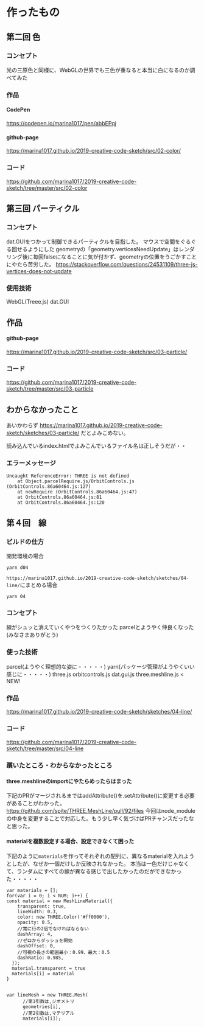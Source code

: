 # 作ったもの

## 第二回 色

### コンセプト
光の三原色と同様に、WebGLの世界でも三色が重なると本当に白になるのか調べてみた

### 作品
#### CodePen
https://codepen.io/marina1017/pen/abbEPqj

#### github-page
https://marina1017.github.io/2019-creative-code-sketch/src/02-color/

### コード
https://github.com/marina1017/2019-creative-code-sketch/tree/master/src/02-color

## 第三回 パーティクル
### コンセプト
dat.GUIをつかって制御できるパーティクルを目指した。
マウスで空間をぐるぐる回せるようにした
geometryの「geometry.verticesNeedUpdate」はレンダリング後に毎回falseになることに気が付かず、geometryの位置をうごかすことにやたら苦労した。
https://stackoverflow.com/questions/24531109/three-js-vertices-does-not-update

### 使用技術
WebGL(Treee.js)
dat.GUI

## 作品
#### github-page
https://marina1017.github.io/2019-creative-code-sketch/src/03-particle/

### コード
https://github.com/marina1017/2019-creative-code-sketch/tree/master/src/03-particle

## わからなかったこと
あいかわらず
https://marina1017.github.io/2019-creative-code-sketch/sketches/03-particle/
だとよみこめない。

読み込んでいるindex.htmlでよみこんでいるファイル名は正しそうだが・・

### エラーメッセージ

```
Uncaught ReferenceError: THREE is not defined
    at Object.parcelRequire.js/OrbitControls.js (OrbitControls.86a60464.js:127)
    at newRequire (OrbitControls.86a60464.js:47)
    at OrbitControls.86a60464.js:81
    at OrbitControls.86a60464.js:120
```

## 第４回　線
### ビルドの仕方
開発環境の場合

```
yarn d04
```

`https://marina1017.github.io/2019-creative-code-sketch/sketches/04-line/`にまとめる場合

```
yarn 04
```
### コンセプト
線がシュッと消えていくやつをつくりたかった
parcelとようやく仲良くなった(みなさまありがとう)

### 使った技術
parcel(ようやく理想的な姿に・・・・・)
yarn(パッケージ管理がようやくいい感じに・・・・・)
three.js
orbitcontrols.js
dat.gui.js
three.meshline.js < NEW!


### 作品
https://marina1017.github.io/2019-creative-code-sketch/sketches/04-line/

### コード
https://github.com/marina1017/2019-creative-code-sketch/tree/master/src/04-line

### 躓いたところ・わからなかったところ
#### three.meshlineのimportにやたらめったらはまった 
下記のPRがマージされるまではaddAttribute()を.setAttribute()に変更する必要があることがわかった。
https://github.com/spite/THREE.MeshLine/pull/92/files
今回はnode_moduleの中身を変更することで対応した。もう少し早く気づけばPRチャンスだったなと思った。

#### materialを複数設定する場合、設定できなくて困った
下記のように`materials`を作ってそれぞれの配列に、異なるmaterialを入れようとしたが、なぜか一個だけしか反映されなかった。
本当は一色だけじゃなくて、ランダムにすべての線が異なる感じで出したかったのだができなかった・・・・・

```
var materials = [];
for(var i = 0; i < NUM; i++) {
const material = new MeshLineMaterial({
    transparent: true,
    lineWidth: 0.3,
    color: new THREE.Color('#ff0000'),
    opacity: 0.5,
    //常に行の2倍でなければならない
    dashArray: 4,
    //ゼロからダッシュを開始
    dashOffset: 0, 
    //可視の長さの範囲最小：0.99、最大：0.5
    dashRatio: 0.985, 
  });
  material.transparent = true
  materials[i] = material
}


var lineMesh = new THREE.Mesh( 
      //第1引数は,ジオメトリ
      geometries[i],
      //第2引数は,マテリアル
      materials[i]);
```

